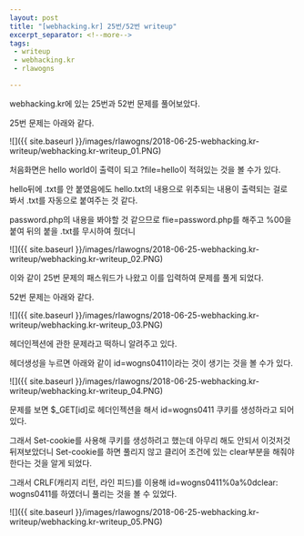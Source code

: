 ```yaml
---
layout: post
title: "[webhacking.kr] 25번/52번 writeup"
excerpt_separator: <!--more-->
tags: 
 - writeup
 - webhacking.kr
 - rlawogns

---
```

webhacking.kr에 있는 25번과 52번 문제를 풀어보았다.  

25번 문제는 아래와 같다.  

<!--more-->

![]({{ site.baseurl }}/images/rlawogns/2018-06-25-webhacking.kr-writeup/webhacking.kr-writeup_01.PNG)

처음화면은 hello world이 출력이 되고 ?file=hello이 적혀있는 것을 볼 수가 있다.  

hello뒤에 .txt를 안 붙였음에도 hello.txt의 내용으로 위추되는 내용이 출력되는 걸로 봐서 .txt를 자동으로 붙여주는 것 같다.  

password.php의 내용을 봐야할 것 같으므로 flie=password.php를 해주고 %00을 붙여 뒤의 붙을 .txt를 무시하여 줬더니  

![]({{ site.baseurl }}/images/rlawogns/2018-06-25-webhacking.kr-writeup/webhacking.kr-writeup_02.PNG)  

이와 같이 25번 문제의 패스워드가 나왔고 이를 입력하여 문제를 풀게 되었다.  

52번 문제는 아래와 같다.  

![]({{ site.baseurl }}/images/rlawogns/2018-06-25-webhacking.kr-writeup/webhacking.kr-writeup_03.PNG)  

헤더인젝션에 관한 문제라고 떡하니 알려주고 있다.  

헤더생성을 누르면 아래와 같이 id=wogns0411이라는 것이 생기는 것을 볼 수가 있다.  

![]({{ site.baseurl }}/images/rlawogns/2018-06-25-webhacking.kr-writeup/webhacking.kr-writeup_04.PNG)  

문제를 보면 $_GET[id]로 헤더인젝션을 해서 id=wogns0411 쿠키를 생성하라고 되어있다.  

그래서 Set-cookie를 사용해 쿠키를 생성하려고 했는데 아무리 해도 안되서 이것저것 뒤져보았더니 Set-cookie를 하면 풀리지 않고 클리어 조건에 있는 clear부분을 해줘야한다는 것을 알게 되었다.  

그래서 CRLF(캐리지 리턴, 라인 피드)를 이용해 id=wogns0411%0a%0dclear: wogns0411를 하였더니 풀리는 것을 볼 수 있었다.  

![]({{ site.baseurl }}/images/rlawogns/2018-06-25-webhacking.kr-writeup/webhacking.kr-writeup_05.PNG)
